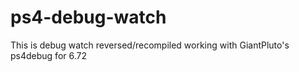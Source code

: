 # ps4-debug-watch
This is debug watch reversed/recompiled working with GiantPluto's ps4debug for 6.72
